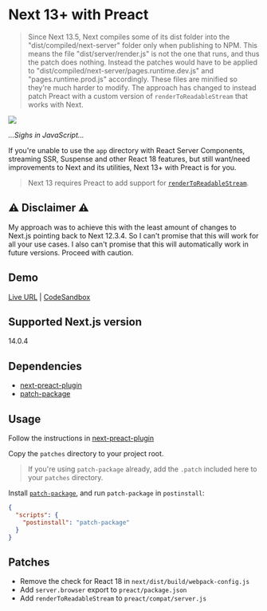 # Next 13+ with Preact

> Since Next 13.5, Next compiles some of its dist folder into the "dist/compiled/next-server" folder only when publishing to NPM. This means the file "dist/server/render.js" is not the one that runs, and thus the patch does nothing. Instead the patches would have to be applied to "dist/compiled/next-server/pages.runtime.dev.js" and "pages.runtime.prod.js" accordingly. These files are minified so they're much harder to modify. The approach has changed to instead patch Preact with a custom version of `renderToReadableStream` that works with Next.

![](https://media3.giphy.com/media/s239QJIh56sRW/giphy.gif)

_...Sighs in JavaScript..._

If you're unable to use the `app` directory with React Server Components, streaming SSR, Suspense and other React 18 features, but still want/need improvements to Next and its utilities, Next 13+ with Preact is for you.

> Next 13 requires Preact to add support for [`renderToReadableStream`](https://github.com/preactjs/preact-render-to-string/pull/259).

## ⚠️ Disclaimer ⚠️

My approach was to achieve this with the least amount of changes to Next.js pointing back to Next 12.3.4. So I can't promise that this will work for all your use cases. I also can't promise that this will automatically work in future versions. Proceed with caution.

## Demo

[Live URL](https://7s2mt8-3000.csb.app/) |
[CodeSandbox](https://codesandbox.io/p/github/lfre/next-13-preact/main)

## Supported Next.js version
14.0.4

## Dependencies

- [next-preact-plugin](https://github.com/preactjs/next-plugin-preact)
- [patch-package](https://github.com/ds300/patch-package)

## Usage

Follow the instructions in [next-preact-plugin](https://github.com/preactjs/next-plugin-preact)

Copy the `patches` directory to your project root.

> If you're using `patch-package` already, add the `.patch` included here to your `patches` directory.

Install [`patch-package`](https://www.npmjs.com/package/patch-package), and run `patch-package` in `postinstall`:

```json
{
  "scripts": {
    "postinstall": "patch-package"
  }
}
```
## Patches

- Remove the check for React 18 in `next/dist/build/webpack-config.js`
- Add `server.browser` export to `preact/package.json`
- Add `renderToReadableStream` to `preact/compat/server.js`
  
